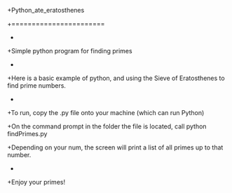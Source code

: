 +Python_ate_eratosthenes

+=======================

+

+Simple python program for finding primes

+

+Here is a basic example of python, and using the Sieve of Eratosthenes to find prime numbers.

+

+To run, copy the .py file onto your machine (which can run Python)

+On the command prompt in the folder the file is located, call python findPrimes.py <num>

+Depending on your num, the screen will print a list of all primes up to that number.

+

+Enjoy your primes!
